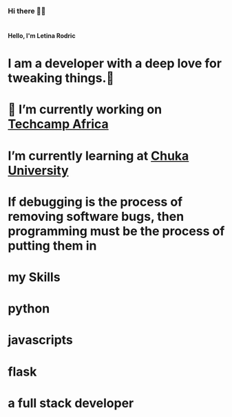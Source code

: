 
### Hi there 👋👋
# <span style="font-size: 14px;">Hello, I'm Letina Rodric</span>
# I am a developer with a deep love for tweaking things.🙂
# 🔭 I’m currently working on [Techcamp Africa](https://www.techcamp.co.ke/)
# I’m currently learning at [Chuka University](https://www.chuka.ac.ke)



# If debugging is the process of removing software bugs, then programming must be the process of putting them in

# my Skills
# python 
# javascripts
# flask

# a full stack developer

<!--
**letinarodric22/letinarodric22** is a ✨ _special_ ✨ repository because its `README.md` (this file) appears on your GitHub profile.

Here are some ideas to get you started:

- 🔭 I’m currently working on ...
- 🌱 I’m currently learning ...
- 👯 I’m looking to collaborate on ...
- 🤔 I’m looking for help with ...
- 💬 Ask me about ...
- 📫 How to reach me: ...
- 😄 Pronouns: ...
- ⚡ Fun fact: ...
-->
